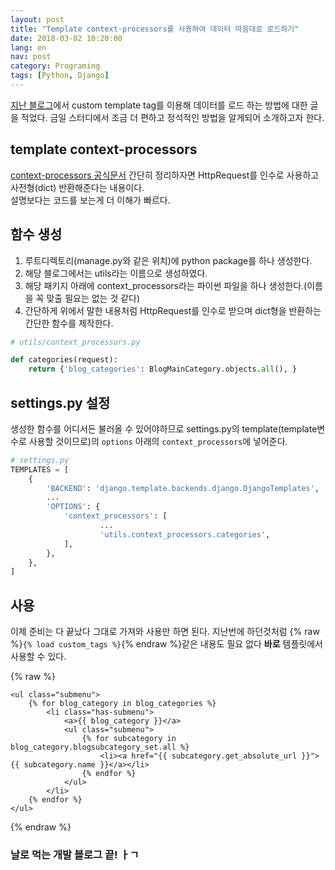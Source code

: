 ```yaml
---
layout: post
title: "Template context-processors를 사용하여 데이터 마음대로 로드하기"
date: 2018-03-02 10:20:00
lang: en
nav: post
category: Programing
tags: [Python, Django]
---
```


[지난 블로그](http://blog.isaccchoi.com/programing/Django-Custom-Template-Tag%EB%A5%BC-%EC%9D%B4%EC%9A%A9%ED%95%9C-Dynamic-Navbar-%EB%A7%8C%EB%93%A4%EA%B8%B0/)에서 custom template tag를 이용해 데이터를 로드 하는 방법에 대한 글을 적었다.
금일 스터디에서 조금 더 편하고 정석적인 방법을 알게되어 소개하고자 한다.

## template context-processors
[context-processors 공식문서](https://docs.djangoproject.com/en/2.0/ref/templates/api/#writing-your-own-context-processors)
간단히 정리하자면 HttpRequest를 인수로 사용하고 사전형(dict) 반환해준다는 내용이다.<br>
설명보다는 코드를 보는게 더 이해가 빠르다.

## 함수 생성 
1. 루트디렉토리(manage.py와 같은 위치)에 python package를 하나 생성한다.
2. 해당 블로그에서는 utils라는 이름으로 생성하였다.<br>
3. 해당 패키지 아래에 context_processors라는 파이썬 파일을 하나 생성한다.(이름을 꼭 맞출 필요는 없는 것 같다)
4. 간단하게 위에서 말한 내용처럼 HttpRequest를 인수로 받으며 dict형을 반환하는 간단한 함수를 제작한다.


```python
# utils/context_processors.py

def categories(request):
    return {'blog_categories': BlogMainCategory.objects.all(), }
```

## settings.py 설정 
생성한 함수를 어디서든 불러올 수 있어야하므로 settings.py의 template(template변수로 사용할 것이므로)의 `options` 아래의 `context_processors`에 넣어준다.

```python
# settings.py
TEMPLATES = [
    {
        'BACKEND': 'django.template.backends.django.DjangoTemplates',
        ...
        'OPTIONS': {
            'context_processors': [
            		...
            		'utils.context_processors.categories',
            ],
        },
    },
]

```

## 사용 
이제 준비는 다 끝났다 그대로 가져와 사용만 하면 된다. 지난번에 하던것처럼 {% raw %}`{% load custom_tags %}`{% endraw %}같은 내용도 필요 없다 **바로** 템플릿에서 사용할 수 있다.

{% raw %}

```
<ul class="submenu">
    {% for blog_category in blog_categories %}
        <li class="has-submenu">
            <a>{{ blog_category }}</a>
            <ul class="submenu">
                {% for subcategory in blog_category.blogsubcategory_set.all %}
                    <li><a href="{{ subcategory.get_absolute_url }}">{{ subcategory.name }}</a></li>
                {% endfor %}
            </ul>
        </li>
    {% endfor %}
</ul>
```

{% endraw %}

### 날로 먹는 개발 블로그 끝! ㅏㄱ